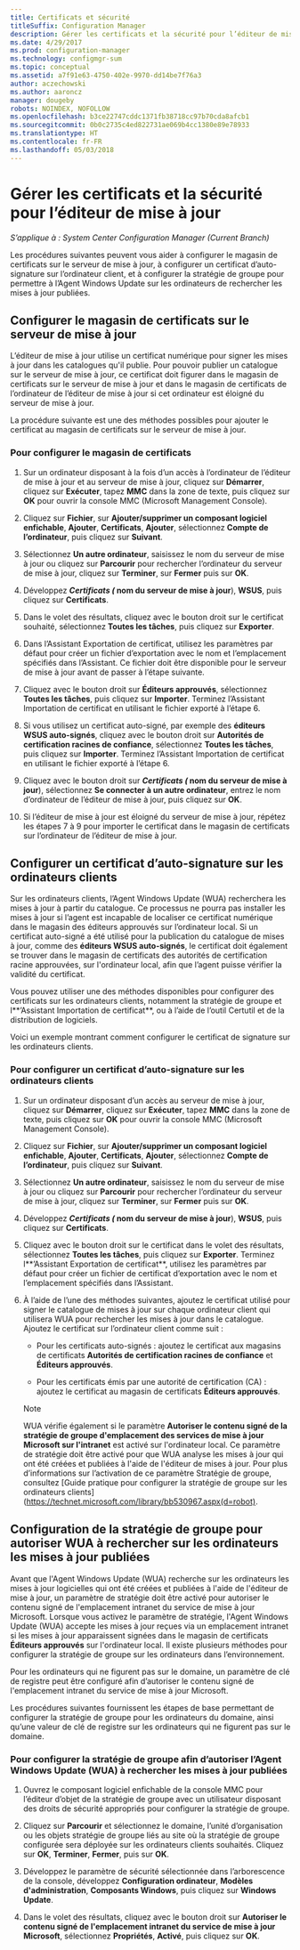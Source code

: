 ```yaml
---
title: Certificats et sécurité
titleSuffix: Configuration Manager
description: Gérer les certificats et la sécurité pour l’éditeur de mise à jour System Center
ms.date: 4/29/2017
ms.prod: configuration-manager
ms.technology: configmgr-sum
ms.topic: conceptual
ms.assetid: a7f91e63-4750-402e-9970-dd14be7f76a3
author: aczechowski
ms.author: aaroncz
manager: dougeby
robots: NOINDEX, NOFOLLOW
ms.openlocfilehash: b3ce22747cddc1371fb38718cc97b70cda8afcb1
ms.sourcegitcommit: 0b0c2735c4ed822731ae069b4cc1380e89e78933
ms.translationtype: HT
ms.contentlocale: fr-FR
ms.lasthandoff: 05/03/2018
---
```

# <a name="manage-certificates-and-security-for-updates-publisher"></a>Gérer les certificats et la sécurité pour l’éditeur de mise à jour

*S’applique à : System Center Configuration Manager (Current Branch)*

Les procédures suivantes peuvent vous aider à configurer le magasin de certificats sur le serveur de mise à jour, à configurer un certificat d’auto-signature sur l’ordinateur client, et à configurer la stratégie de groupe pour permettre à l’Agent Windows Update sur les ordinateurs de rechercher les mises à jour publiées.

## <a name="configure-the-certificate-store-on-the-update-server"></a>Configurer le magasin de certificats sur le serveur de mise à jour
 L’éditeur de mise à jour utilise un certificat numérique pour signer les mises à jour dans les catalogues qu'il publie. Pour pouvoir publier un catalogue sur le serveur de mise à jour, ce certificat doit figurer dans le magasin de certificats sur le serveur de mise à jour et dans le magasin de certificats de l’ordinateur de l’éditeur de mise à jour si cet ordinateur est éloigné du serveur de mise à jour.

La procédure suivante est une des méthodes possibles pour ajouter le certificat au magasin de certificats sur le serveur de mise à jour.

### <a name="to-configure-the-certificate-store"></a>Pour configurer le magasin de certificats
1.  Sur un ordinateur disposant à la fois d’un accès à l’ordinateur de l’éditeur de mise à jour et au serveur de mise à jour, cliquez sur **Démarrer**, cliquez sur **Exécuter**, tapez **MMC** dans la zone de texte, puis cliquez sur **OK** pour ouvrir la console MMC (Microsoft Management Console).

2.  Cliquez sur **Fichier**, sur **Ajouter/supprimer un composant logiciel enfichable**, **Ajouter**, **Certificats**, **Ajouter**, sélectionnez **Compte de l’ordinateur**, puis cliquez sur **Suivant**.

3.  Sélectionnez **Un autre ordinateur**, saisissez le nom du serveur de mise à jour ou cliquez sur **Parcourir** pour rechercher l’ordinateur du serveur de mise à jour, cliquez sur **Terminer**, sur **Fermer** puis sur **OK**.

4.  Développez ***Certificats (* nom du serveur de mise à jour**), **WSUS**, puis cliquez sur **Certificats**.

5.  Dans le volet des résultats, cliquez avec le bouton droit sur le certificat souhaité, sélectionnez **Toutes les tâches**, puis cliquez sur **Exporter**.

6.  Dans l’Assistant Exportation de certificat, utilisez les paramètres par défaut pour créer un fichier d’exportation avec le nom et l’emplacement spécifiés dans l’Assistant. Ce fichier doit être disponible pour le serveur de mise à jour avant de passer à l’étape suivante.

7.  Cliquez avec le bouton droit sur **Éditeurs approuvés**, sélectionnez **Toutes les tâches**, puis cliquez sur **Importer**. Terminez l’Assistant Importation de certificat en utilisant le fichier exporté à l’étape 6.

8.  Si vous utilisez un certificat auto-signé, par exemple des **éditeurs WSUS auto-signés**, cliquez avec le bouton droit sur **Autorités de certification racines de confiance**, sélectionnez **Toutes les tâches**, puis cliquez sur **Importer**. Terminez l’Assistant Importation de certificat en utilisant le fichier exporté à l’étape 6.

9.  Cliquez avec le bouton droit sur ***Certificats (* nom du serveur de mise à jour**), sélectionnez **Se connecter à un autre ordinateur**, entrez le nom d’ordinateur de l’éditeur de mise à jour, puis cliquez sur **OK**.

10. Si l’éditeur de mise à jour est éloigné du serveur de mise à jour, répétez les étapes 7 à 9 pour importer le certificat dans le magasin de certificats sur l’ordinateur de l’éditeur de mise à jour.



## <a name="configure-a-self-signing-certificate-on-client-computers"></a>Configurer un certificat d’auto-signature sur les ordinateurs clients
Sur les ordinateurs clients, l’Agent Windows Update (WUA) recherchera les mises à jour à partir du catalogue. Ce processus ne pourra pas installer les mises à jour si l’agent est incapable de localiser ce certificat numérique dans le magasin des éditeurs approuvés sur l’ordinateur local. Si un certificat auto-signé a été utilisé pour la publication du catalogue de mises à jour, comme des **éditeurs WSUS auto-signés**, le certificat doit également se trouver dans le magasin de certificats des autorités de certification racine approuvées, sur l'ordinateur local, afin que l’agent puisse vérifier la validité du certificat.

Vous pouvez utiliser une des méthodes disponibles pour configurer des certificats sur les ordinateurs clients, notamment la stratégie de groupe et l**’Assistant Importation de certificat**, ou à l’aide de l’outil Certutil et de la distribution de logiciels.

Voici un exemple montrant comment configurer le certificat de signature sur les ordinateurs clients.

### <a name="to-configure-a-self-signing-certificate-on-client-computers"></a>Pour configurer un certificat d’auto-signature sur les ordinateurs clients
1.  Sur un ordinateur disposant d’un accès au serveur de mise à jour, cliquez sur **Démarrer**, cliquez sur **Exécuter**, tapez **MMC** dans la zone de texte, puis cliquez sur **OK** pour ouvrir la console MMC (Microsoft Management Console).

2.  Cliquez sur **Fichier**, sur **Ajouter/supprimer un composant logiciel enfichable**, **Ajouter**, **Certificats**, **Ajouter**, sélectionnez **Compte de l’ordinateur**, puis cliquez sur **Suivant**.

3.  Sélectionnez **Un autre ordinateur**, saisissez le nom du serveur de mise à jour ou cliquez sur **Parcourir** pour rechercher l’ordinateur du serveur de mise à jour, cliquez sur **Terminer**, sur **Fermer** puis sur **OK**.

4.  Développez ***Certificats (* nom du serveur de mise à jour**), **WSUS**, puis cliquez sur **Certificats**.

5.  Cliquez avec le bouton droit sur le certificat dans le volet des résultats, sélectionnez **Toutes les tâches**, puis cliquez sur **Exporter**. Terminez l**’Assistant Exportation de certificat**, utilisez les paramètres par défaut pour créer un fichier de certificat d’exportation avec le nom et l’emplacement spécifiés dans l’Assistant.

6.  À l’aide de l’une des méthodes suivantes, ajoutez le certificat utilisé pour signer le catalogue de mises à jour sur chaque ordinateur client qui utilisera WUA pour rechercher les mises à jour dans le catalogue. Ajoutez le certificat sur l’ordinateur client comme suit :

    -   Pour les certificats auto-signés : ajoutez le certificat aux magasins de certificats **Autorités de certification racines de confiance** et **Éditeurs approuvés**.

    -   Pour les certificats émis par une autorité de certification (CA) : ajoutez le certificat au magasin de certificats **Éditeurs approuvés**.

    > [!NOTE]
    > WUA vérifie également si le paramètre **Autoriser le contenu signé de la stratégie de groupe d'emplacement des services de mise à jour Microsoft sur l'intranet** est activé sur l'ordinateur local. Ce paramètre de stratégie doit être activé pour que WUA analyse les mises à jour qui ont été créées et publiées à l'aide de l'éditeur de mises à jour. Pour plus d’informations sur l’activation de ce paramètre Stratégie de groupe, consultez [Guide pratique pour configurer la stratégie de groupe sur les ordinateurs clients] (https://technet.microsoft.com/library/bb530967.aspx(d=robot).



## <a name="configuring-group-policy-to-allow-wua-on-computers-to-scan-for-published-updates"></a>Configuration de la stratégie de groupe pour autoriser WUA à rechercher sur les ordinateurs les mises à jour publiées
Avant que l'Agent Windows Update (WUA) recherche sur les ordinateurs les mises à jour logicielles qui ont été créées et publiées à l'aide de l'éditeur de mise à jour, un paramètre de stratégie doit être activé pour autoriser le contenu signé de l'emplacement intranet du service de mise à jour Microsoft. Lorsque vous activez le paramètre de stratégie, l'Agent Windows Update (WUA) accepte les mises à jour reçues via un emplacement intranet si les mises à jour apparaissent signées dans le magasin de certificats **Éditeurs approuvés** sur l'ordinateur local. Il existe plusieurs méthodes pour configurer la stratégie de groupe sur les ordinateurs dans l’environnement.

Pour les ordinateurs qui ne figurent pas sur le domaine, un paramètre de clé de registre peut être configuré afin d’autoriser le contenu signé de l'emplacement intranet du service de mise à jour Microsoft.

Les procédures suivantes fournissent les étapes de base permettant de configurer la stratégie de groupe pour les ordinateurs du domaine, ainsi qu’une valeur de clé de registre sur les ordinateurs qui ne figurent pas sur le domaine.

### <a name="to-configure-group-policy-to-allow-wua-to-scan-for-published-updates"></a>Pour configurer la stratégie de groupe afin d’autoriser l’Agent Windows Update (WUA) à rechercher les mises à jour publiées
1.  Ouvrez le composant logiciel enfichable de la console MMC pour l’éditeur d’objet de la stratégie de groupe avec un utilisateur disposant des droits de sécurité appropriés pour configurer la stratégie de groupe.

2.  Cliquez sur **Parcourir** et sélectionnez le domaine, l’unité d’organisation ou les objets stratégie de groupe liés au site où la stratégie de groupe configurée sera déployée sur les ordinateurs clients souhaités. Cliquez sur **OK**, **Terminer**, **Fermer**, puis sur **OK**.

3.  Développez le paramètre de sécurité sélectionnée dans l’arborescence de la console, développez **Configuration ordinateur**, **Modèles d'administration**, **Composants Windows**, puis cliquez sur **Windows Update**.

4.  Dans le volet des résultats, cliquez avec le bouton droit sur **Autoriser le contenu signé de l'emplacement intranet du service de mise à jour Microsoft**, sélectionnez **Propriétés**, **Activé**, puis cliquez sur **OK**.

